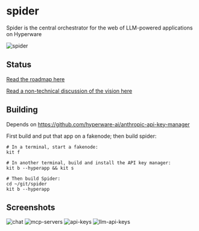 # spider

Spider is the central orchestrator for the web of LLM-powered applications on Hyperware

![spider](https://raw.githubusercontent.com/hyperware-ai/spider/refs/heads/master/assets/spider-512-y.png)

## Status

[Read the roadmap here](https://gist.github.com/nick1udwig/117f9fc5bfd134f987183dd7c67343b4)

[Read a non-technical discussion of the vision here](https://gist.github.com/nick1udwig/147827a2d7d4f432ed186f6b2085a939)

## Building

Depends on https://github.com/hyperware-ai/anthropic-api-key-manager

First build and put that app on a fakenode; then build spider:

```
# In a terminal, start a fakenode:
kit f

# In another terminal, build and install the API key manager:
kit b --hyperapp && kit s

# Then build Spider:
cd ~/git/spider
kit b --hyperapp
```

## Screenshots

![chat](https://raw.githubusercontent.com/hyperware-ai/spider/refs/heads/master/assets/spider-chat.png)
![mcp-servers](https://raw.githubusercontent.com/hyperware-ai/spider/refs/heads/master/assets/spider-mcp-servers.png)
![api-keys](https://raw.githubusercontent.com/hyperware-ai/spider/refs/heads/master/assets/spider-api-keys.png)
![llm-api-keys](https://raw.githubusercontent.com/hyperware-ai/spider/refs/heads/master/assets/spider-llm-api-keys.png)
